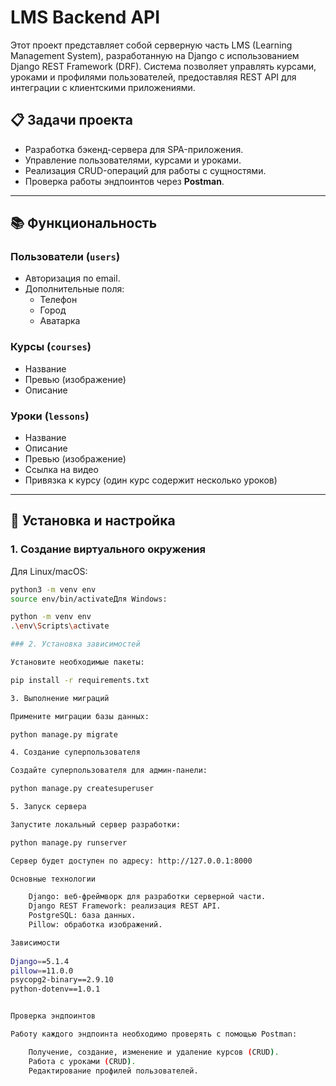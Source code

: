 # LMS Backend API

Этот проект представляет собой серверную часть LMS (Learning Management System), разработанную на Django с использованием Django REST Framework (DRF). Система позволяет управлять курсами, уроками и профилями пользователей, предоставляя REST API для интеграции с клиентскими приложениями.

## 📋 Задачи проекта

- Разработка бэкенд-сервера для SPA-приложения.
- Управление пользователями, курсами и уроками.
- Реализация CRUD-операций для работы с сущностями.
- Проверка работы эндпоинтов через **Postman**.

---

## 📚 Функциональность

### Пользователи (`users`)
- Авторизация по email.
- Дополнительные поля:
  - Телефон
  - Город
  - Аватарка

### Курсы (`courses`)
- Название
- Превью (изображение)
- Описание

### Уроки (`lessons`)
- Название
- Описание
- Превью (изображение)
- Ссылка на видео
- Привязка к курсу (один курс содержит несколько уроков)

---

## 🔧 Установка и настройка

### 1. Создание виртуального окружения
Для Linux/macOS:
```bash
python3 -m venv env
source env/bin/activateДля Windows:

python -m venv env  
.\env\Scripts\activate  

### 2. Установка зависимостей

Установите необходимые пакеты:

pip install -r requirements.txt  

3. Выполнение миграций

Примените миграции базы данных:

python manage.py migrate  

4. Создание суперпользователя

Создайте суперпользователя для админ-панели:

python manage.py createsuperuser  

5. Запуск сервера

Запустите локальный сервер разработки:

python manage.py runserver  

Сервер будет доступен по адресу: http://127.0.0.1:8000

Основные технологии

    Django: веб-фреймворк для разработки серверной части.
    Django REST Framework: реализация REST API.
    PostgreSQL: база данных.
    Pillow: обработка изображений.

Зависимости
 
Django==5.1.4  
pillow==11.0.0  
psycopg2-binary==2.9.10  
python-dotenv==1.0.1  


Проверка эндпоинтов

Работу каждого эндпоинта необходимо проверять с помощью Postman:

    Получение, создание, изменение и удаление курсов (CRUD).
    Работа с уроками (CRUD).
    Редактирование профилей пользователей.
